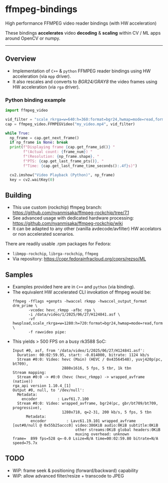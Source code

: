 # ffmpeg-bindings
High performance FFMPEG video reader bindings (with HW acceleration)

These bindings **accelerates** video **decoding** & **scaling** within CV / ML apps around OpenCV or numpy.

---

## Overview
* Implementation of ```C++``` & ```python``` FFMPEG reader bindings using HW acceleration (via ```mpp``` driver).
* It also rescales and converts to *BGR24/GRAY8* the video frames using HW acceleration (via ```rga``` driver).

### Python binding example

```python
import ffmpeg_video

vid_filter = "scale_rkrga=w=640:h=360:format=bgr24,hwmap=mode=read,format=bgr24"
cap = ffmpeg_video.FFMPEGVideo("my_video.mp4", vid_filter)

while True:
  np_frame = cap.get_next_frame()
  if np_frame is None: break
  print(f"Displaying frame {cap.get_frame_id()} "
        f"(Actual count: {frame_num}) "
        f"(Resolution: {np_frame.shape}, "
        f"PTS: {cap.get_last_frame_pts()}, "
        f"Time: {cap.get_last_frame_time_seconds():.4f}s)")

  cv2.imshow("Video Playback (Python)", np_frame)
  key = cv2.waitKey(0)
```

## Building
* This use custom (rockchip) ffmpeg branch: https://github.com/nyanmisaka/ffmpeg-rockchip/tree/7.1
* See advanced usage with dedicated hardware processing: https://github.com/nyanmisaka/ffmpeg-rockchip/wiki
* It can be adapted to any other (vanilla avdecode/avfilter) HW accelators or non accelerated scenarios.

There are readily usable .rpm packages for Fedora:
* ```libmpp-rockchip```, ```librga-rockchip```, ```ffmpeg```
* Via repository: https://copr.fedorainfracloud.org/coprs/rezso/ML


## Samples
* Examples provided here are in ```C++``` and ```python``` (via binding).
* The equivalent HW accelerated CLI invokation of ffmpeg would be:
  ```
  ffmpeg -fflags +genpts -hwaccel rkmpp -hwaccel_output_format drm_prime \
         -vcodec hevc_rkmpp -afbc rga \
         -i /data/video/1/2025/06/27/H124841.asf \
         -vf hwupload,scale_rkrga=w=1280:h=720:format=bgr24,hwmap=mode=read,format=bgr24 \
         -f rawvideo pipe:
  ```
* This yields > 500 FPS on a busy rk3588 SoC:
  ```
  Input #0, asf, from '/data/video/1/2025/06/27/H124841.asf':
    Duration: 00:02:59.95, start: -0.014000, bitrate: 1124 kb/s
    Stream #0:0: Video: hevc (Main) (HEVC / 0x43564548), yuvj420p(pc, bt709),
                        2880x1616, 5 fps, 5 tbr, 1k tbn
  Stream mapping:
    Stream #0:0 -> #0:0 (hevc (hevc_rkmpp) -> wrapped_avframe (native))
  rga_api version 1.10.4_[1]
  Output #0, null, to '/dev/null':
    Metadata:
      encoder         : Lavf61.7.100
    Stream #0:0: Video: wrapped_avframe, bgr24(pc, gbr/bt709/bt709, progressive),
                        1280x718, q=2-31, 200 kb/s, 5 fps, 5 tbn
        Metadata:
          encoder         : Lavc61.19.101 wrapped_avframe
  [out#0/null @ 0x55b25accc0] video:386KiB audio:0KiB subtitle:0KiB
                              other streams:0KiB global headers:0KiB
                              muxing overhead: unknown
  frame=  899 fps=528 q=-0.0 Lsize=N/A time=00:02:59.80 bitrate=N/A speed=75.7x    
  ```
## TODO
* WiP: frame seek & positioning (forward/backward) capability
* WiP: allow advanced filter/resize + transcode to JPEG
